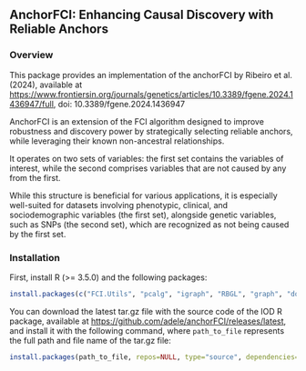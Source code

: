 ## AnchorFCI: Enhancing Causal Discovery with Reliable Anchors
  
### Overview

This package provides an implementation of the anchorFCI by Ribeiro et al. (2024), available at <https://www.frontiersin.org/journals/genetics/articles/10.3389/fgene.2024.1436947/full>, doi: 10.3389/fgene.2024.1436947

AnchorFCI is an extension of the FCI algorithm designed to improve robustness and discovery power by strategically selecting reliable anchors, while leveraging their known non-ancestral relationships.

It operates on two sets of variables: the first set contains the variables of interest, while the second comprises variables that are not caused by any from the first. 

While this structure is beneficial for various applications, it is especially well-suited for datasets involving phenotypic, clinical, and sociodemographic variables (the first set), alongside genetic variables, such as SNPs (the second set), which are recognized as not being caused by the first set.


### Installation

First, install R (>= 3.5.0) and the following packages:
```r
install.packages(c("FCI.Utils", "pcalg", "igraph", "RBGL", "graph", "doFuture", "gtools", "MXM", "pscl", "DOT", "rsvg"), dependencies=TRUE)
```
You can download the latest tar.gz file with the source code of the IOD R package, available at <https://github.com/adele/anchorFCI/releases/latest>, and install it with the following command, where `path_to_file` represents the full path and file name of the tar.gz file:

``` r
install.packages(path_to_file, repos=NULL, type="source", dependencies=TRUE)
```



